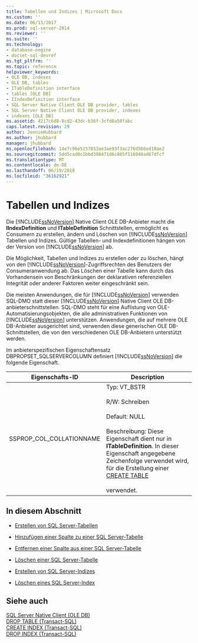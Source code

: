 ```yaml
---
title: Tabellen und Indizes | Microsoft Docs
ms.custom: ''
ms.date: 06/13/2017
ms.prod: sql-server-2014
ms.reviewer: ''
ms.suite: ''
ms.technology:
- database-engine
- docset-sql-devref
ms.tgt_pltfrm: ''
ms.topic: reference
helpviewer_keywords:
- OLE DB, indexes
- OLE DB, tables
- ITableDefinition interface
- tables [OLE DB]
- IIndexDefinition interface
- SQL Server Native Client OLE DB provider, tables
- SQL Server Native Client OLE DB provider, indexes
- indexes [OLE DB]
ms.assetid: 4217c6d8-8cd2-43dc-b36f-3cfd8a58fabc
caps.latest.revision: 29
author: JennieHubbard
ms.author: jhubbard
manager: jhubbard
ms.openlocfilehash: 14e7c96e5157853ae3ae93f3ac276d566ed18ae2
ms.sourcegitcommit: 5dd5cad0c1bbd308471d6c885f516948ad67dfcf
ms.translationtype: MT
ms.contentlocale: de-DE
ms.lasthandoff: 06/19/2018
ms.locfileid: "36162921"
---
```

# <a name="tables-and-indexes"></a>Tabellen und Indizes
  Die [!INCLUDE[ssNoVersion](../../includes/ssnoversion-md.md)] Native Client OLE DB-Anbieter macht die **IIndexDefinition** und **ITableDefinition** Schnittstellen, ermöglicht es Consumern zu erstellen, ändern und Löschen von [!INCLUDE[ssNoVersion](../../includes/ssnoversion-md.md)] Tabellen und Indizes. Gültige Tabellen- und Indexdefinitionen hängen von der Version von [!INCLUDE[ssNoVersion](../../includes/ssnoversion-md.md)] ab.  
  
 Die Möglichkeit, Tabellen und Indizes zu erstellen oder zu löschen, hängt von den [!INCLUDE[ssNoVersion](../../includes/ssnoversion-md.md)]-Zugriffsrechten des Benutzers der Consumeranwendung ab. Das Löschen einer Tabelle kann durch das Vorhandensein von Beschränkungen der deklarativen referenziellen Integrität oder anderer Faktoren weiter eingeschränkt sein.  
  
 Die meisten Anwendungen, die für [!INCLUDE[ssNoVersion](../../includes/ssnoversion-md.md)] verwenden SQL-DMO statt dieser [!INCLUDE[ssNoVersion](../../includes/ssnoversion-md.md)] Native Client OLE DB-anbieterschnittstellen. SQL-DMO steht für eine Auflistung von OLE-Automatisierungsobjekten, die alle administrativen Funktionen von [!INCLUDE[ssNoVersion](../../includes/ssnoversion-md.md)] unterstützen. Anwendungen, die auf mehrere OLE DB-Anbieter ausgerichtet sind, verwenden diese generischen OLE DB-Schnittstellen, die von den verschiedenen OLE DB-Anbietern unterstützt werden.  
  
 Im anbieterspezifischen Eigenschaftensatz DBPROPSET_SQLSERVERCOLUMN definiert [!INCLUDE[ssNoVersion](../../includes/ssnoversion-md.md)] die folgende Eigenschaft.  
  
|Eigenschafts-ID|Description|  
|-----------------|-----------------|  
|SSPROP_COL_COLLATIONNAME|Typ: VT_BSTR<br /><br /> R/W: Schreiben<br /><br /> Default: NULL<br /><br /> Beschreibung: Diese Eigenschaft dient nur in **ITableDefinition**. In dieser Eigenschaft angegebene Zeichenfolge verwendet wird, für die Erstellung einer [CREATE TABLE](/sql/t-sql/statements/create-table-transact-sql)<br /><br /> verwendet.|  
  
## <a name="in-this-section"></a>In diesem Abschnitt  
  
-   [Erstellen von SQL Server-Tabellen](../../relational-databases/native-client-ole-db-tables-indexes/creating-sql-server-tables.md)  
  
-   [Hinzufügen einer Spalte zu einer SQL Server-Tabelle](../../relational-databases/native-client-ole-db-tables-indexes/adding-a-column-to-a-sql-server-table.md)  
  
-   [Entfernen einer Spalte aus einer SQL Server-Tabelle](../../relational-databases/native-client-ole-db-tables-indexes/removing-a-column-from-a-sql-server-table.md)  
  
-   [Löschen einer SQL Server-Tabelle](../../relational-databases/native-client-ole-db-tables-indexes/dropping-a-sql-server-table.md)  
  
-   [Erstellen von SQL Server-Indizes](../../relational-databases/indexes/indexes.md)  
  
-   [Löschen eines SQL Server-Index](../../relational-databases/native-client-ole-db-tables-indexes/dropping-a-sql-server-index.md)  
  
## <a name="see-also"></a>Siehe auch  
 [SQL Server Native Client &#40;OLE DB&#41;](../../relational-databases/native-client/ole-db/sql-server-native-client-ole-db.md)   
 [DROP TABLE &#40;Transact-SQL&#41;](/sql/t-sql/statements/drop-table-transact-sql)   
 [CREATE INDEX &#40;Transact-SQL&#41;](/sql/t-sql/statements/create-index-transact-sql)   
 [DROP INDEX &#40;Transact-SQL&#41;](/sql/t-sql/statements/drop-index-transact-sql)  
  
  
